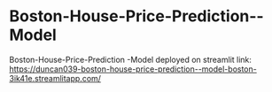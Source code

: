 # Boston-House-Price-Prediction--Model
Boston-House-Price-Prediction -Model deployed on streamlit link: https://duncan039-boston-house-price-prediction--model-boston-3ik41e.streamlitapp.com/
